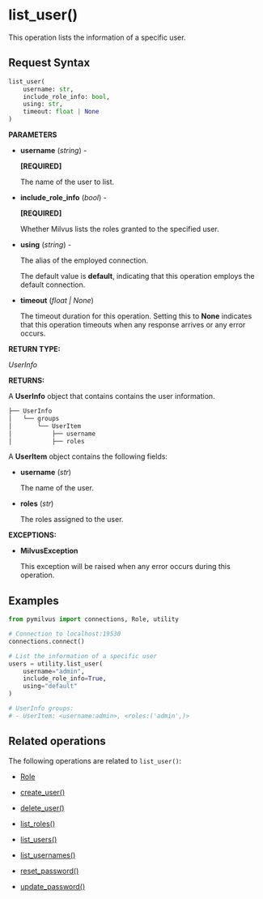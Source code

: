 # list_user()

This operation lists the information of a specific user.

## Request Syntax

```python
list_user(
    username: str,
    include_role_info: bool,
    using: str,
    timeout: float | None
)
```

__PARAMETERS__

- __username__ (_string_) - 

    __[REQUIRED]__

    The name of the user to list.

- __include_role_info__ (_bool_) - 

    __[REQUIRED]__

    Whether Milvus lists the roles granted to the specified user.

- __using__ (_string_) - 

    The alias of the employed connection.

    The default value is __default__, indicating that this operation employs the default connection.

- __timeout__ (_float _|_ None_)  

    The timeout duration for this operation. Setting this to __None__ indicates that this operation timeouts when any response arrives or any error occurs.

__RETURN TYPE:__

_UserInfo_

__RETURNS:__

A __UserInfo__ object that contains contains the user information.

```python
├── UserInfo
│   └── groups  
│       └── UserItem
│           ├── username
│           ├── roles
```

A __UserItem__ object contains the following fields:

- __username__ (_str_)

    The name of the user.

- __roles__ (_str_)

    The roles assigned to the user.

__EXCEPTIONS:__

- __MilvusException__

    This exception will be raised when any error occurs during this operation.

## Examples

```python
from pymilvus import connections, Role, utility

# Connection to localhost:19530
connections.connect()

# List the information of a specific user
users = utility.list_user(
    username="admin", 
    include_role_info=True,
    using="default"
)

# UserInfo groups:
# - UserItem: <username:admin>, <roles:('admin',)>
```

## Related operations

The following operations are related to `list_user()`:

- [Role](./ORM/Role.md)

- [create_user()](./create_user.md)

- [delete_user()](./delete_user.md)

- [list_roles()](./list_roles.md)

- [list_users()](./list_users.md)

- [list_usernames()](./list_usernames.md)

- [reset_password()](./reset_password.md)

- [update_password()](./update_password.md)

